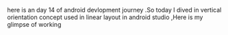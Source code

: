here is an  day 14 of android devlopment journey  .So today I dived in vertical orientation concept used in linear layout in android studio ,Here is my glimpse of working
